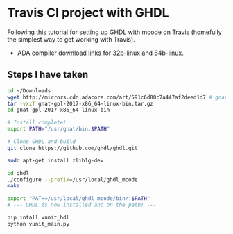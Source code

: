 # Travis CI project with GHDL
Following this [tutorial](https://theintobooks.wordpress.com/2018/01/23/building-ghdl-from-source-for-ubuntu-16-04-mcode-version/) for setting up GHDL with mcode on Travis (homefully the simplest way to get working with Travis).

* ADA compiler [download links](https://www.adacore.com/download/more) for [32b-linux](http://mirrors.cdn.adacore.com/art/564b3e9dc8e196b040fbe248) and [64b-linux](http://mirrors.cdn.adacore.com/art/591c6d80c7a447af2deed1d7).

## Steps I have taken
```bash
cd ~/Downloads
wget http://mirrors.cdn.adacore.com/art/591c6d80c7a447af2deed1d7 # gnat-gpl-2017-x86_64-linux-bin.tar.gz
tar -vxzf gnat-gpl-2017-x86_64-linux-bin.tar.gz
cd gnat-gpl-2017-x86_64-linux-bin

# Install complete!
export PATH="/usr/gnat/bin:$PATH"

# Clone GHDL and build
git clone https://github.com/ghdl/ghdl.git

sudo apt-get install zlib1g-dev

cd ghdl
./configure --prefix=/usr/local/ghdl_mcode
make

export "PATH=/usr/local/ghdl_mcode/bin/:$PATH"
# --- GHDL is now installed and on the path! ---

pip intall vunit_hdl
python vunit_main.py
```
